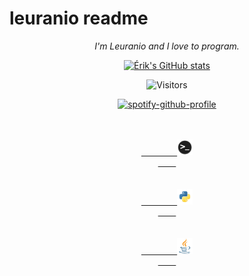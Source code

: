 # leuranio readme
<div align="center">
    <i>
    I'm Leuranio and I love to program.
    </i>

[![Érik's GitHub stats](https://github-readme-stats.vercel.app/api?username=leuranio&hide=prs&theme=light&count_private=true&hide_border=true&show_icons=true&border_radius=30&icon_color=68D89B&custom_title=Leuranio)](https://github.com/leuranio)

![Visitors](https://visitor-badge.glitch.me/badge?page_id=leuranio)

[![spotify-github-profile](https://spotify-github-profile.vercel.app/api/view?uid=317s7twra5urbqc6tg5nsmbzzroa&cover_image=true&theme=novatorem&bar_color=53b14f&bar_color_cover=false)]()

<code>
    <a href="https://wikipedia.org/wiki/Computer_terminal">
        <img height="25" src="assets/terminal.png">
    </a>
</code>
<code>
    <a href="https://www.python.org/">
        <img height="25" src="assets/python.png">
    </a>
</code>
<code>
    <a href="https://www.java.com/">
        <img height="25" src="assets/java.png">
    </a>
</code>
</div>

<!---
Spotify github profile: https://github.com/kittinan/spotify-github-profile
-->
